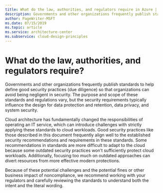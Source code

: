 ```yaml
---
title: What do the law, authorities, and regulators require in Azure | Microsoft Docs
description: Governments and other organizations frequently publish standards to help define good security practices (due diligence) so that organizations can avoid being negligent in security.
author: PageWriter-MSFT
ms.date: 07/15/2019
ms.topic: article
ms.service: architecture-center
ms.subservice: cloud-design-principles
---
```


# What do the law, authorities, and regulators require?

Governments and other organizations frequently publish standards to help define
good security practices (due diligence) so that organizations can avoid being
negligent in security. The purpose and scope of these standards and regulations
vary, but the security requirements typically influence the design for data
protection and retention, data privacy, and system security.

Cloud architecture has fundamentally changed the responsibilities of operating
an IT service, which can introduce challenges with strictly applying these
standards to cloud workloads. Good security practices like those described in
this document frequently align well to the established security recommendations
and requirements in these standards. Some recommendations in standards are more
difficult to adapt to the cloud because some outdated security practices won’t
sufficiently protect cloud workloads. Additionally, focusing too much on
outdated approaches can divert resources from more effective modern protections.

Because of these potential challenges and the potential fines or other business
impact of noncompliance, we recommend working with your regulators and carefully
reviewing the standards to understand both the intent and the literal wording.